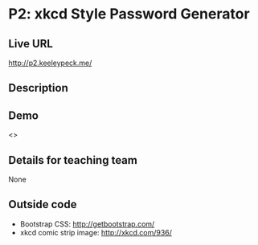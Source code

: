# P2: xkcd Style Password Generator

## Live URL
<http://p2.keeleypeck.me/>

## Description


## Demo
<>

## Details for teaching team
None

## Outside code
* Bootstrap CSS: http://getbootstrap.com/
* xkcd comic strip image: http://xkcd.com/936/